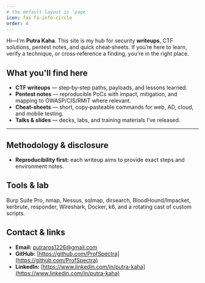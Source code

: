 ```yaml
---
# the default layout is 'page'
icon: fas fa-info-circle
order: 4
---
```


Hi—I'm **Putra Kaha**. This site is my hub for security **writeups**, CTF solutions, pentest notes, and quick cheat‑sheets. If you’re here to learn, verify a technique, or cross‑reference a finding, you’re in the right place.

## What you'll find here

* **CTF writeups** — step‑by‑step paths, payloads, and lessons learned.
* **Pentest notes** — reproducible PoCs with impact, mitigation, and mapping to OWASP/CIS/RMiT where relevant.
* **Cheat‑sheets** — short, copy‑pasteable commands for web, AD, cloud, and mobile testing.
* **Talks & slides** — decks, labs, and training materials I’ve released.

---

## Methodology & disclosure

* **Reproducibility first:** each writeup aims to provide exact steps and environment notes.

## Tools & lab

Burp Suite Pro, nmap, Nessus, sqlmap, dirsearch, BloodHound/Impacket, kerbrute, responder, Wireshark, Docker, k6, and a rotating cast of custom scripts.

## Contact & links

* **Email:** [putraros1226@gmail.com](mailto:putraros1226@gmail.com)
* **GitHub:** [https://github.com/ProfSpectra](https://github.com/ProfSpectra)
* **LinkedIn:** [https://www.linkedin.com/in/putra-kaha](https://www.linkedin.com/in/putra-kaha)

